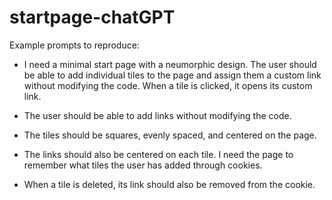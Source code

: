 # startpage-chatGPT
Example prompts to reproduce:

- I need a minimal start page with a neumorphic design. The user should be able to add individual tiles to the page and assign them a custom link without modifying the code. When a tile is clicked, it opens its custom link.

- The user should be able to add links without modifying the code.

- The tiles should be squares, evenly spaced, and centered on the page. 

- The links should also be centered on each tile. I need the page to remember what tiles the user has added through cookies.

- When a tile is deleted, its link should also be removed from the cookie.